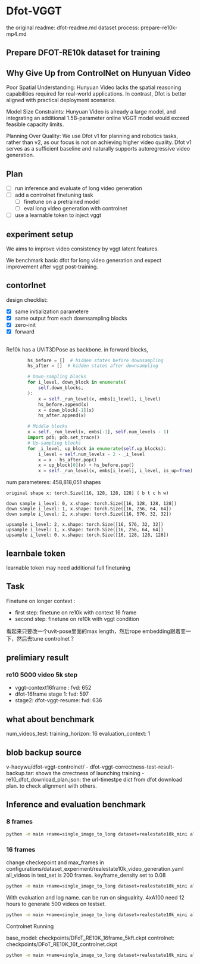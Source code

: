 # Dfot-VGGT

the original readme: dfot-readme.md
dataset process: prepare-re10k-mp4.md

## Prepare DFOT-RE10k dataset for training

## Why Give Up from ControlNet on Hunyuan Video

Poor Spatial Understanding: Hunyuan Video lacks the spatial reasoning capabilities required for real-world applications. In contrast, Dfot is better aligned with practical deployment scenarios.

Model Size Constraints: Hunyuan Video is already a large model, and integrating an additional 1.5B-parameter online VGGT model would exceed feasible capacity limits.

Planning Over Quality: We use Dfot v1 for planning and robotics tasks, rather than v2, as our focus is not on achieving higher video quality. Dfot v1 serves as a sufficient baseline and naturally supports autoregressive video generation.

## Plan

- [ ] run inference and evaluate of long video generation
- [ ] add a controlnet finetuning task
  - [ ] finetune on a pretrained model
  - [ ] eval long video generation with controlnet
- [ ] use a learnable token to inject vggt

## experiment setup

We aims to improve video consistency by vggt latent features.

We benchmark basic dfot for long video generation and expect improvement after vggt post-training.

## contorlnet

design checklist:

- [x] same initialization parametere
- [x] same output from each downsampling blocks
- [x] zero-init
- [x] forward

##

Re10k has a UViT3DPose as backbone. in forward blocks,

```python
        hs_before = []  # hidden states before downsampling
        hs_after = []  # hidden states after downsampling

        # Down-sampling blocks
        for i_level, down_block in enumerate(
            self.down_blocks,
        ):
            x = self._run_level(x, embs[i_level], i_level)
            hs_before.append(x)
            x = down_block[-1](x)
            hs_after.append(x)

        # Middle blocks
        x = self._run_level(x, embs[-1], self.num_levels - 1)
        import pdb; pdb.set_trace()
        # Up-sampling blocks
        for _i_level, up_block in enumerate(self.up_blocks):
            i_level = self.num_levels - 2 - _i_level
            x = x - hs_after.pop()
            x = up_block[0](x) + hs_before.pop()
            x = self._run_level(x, embs[i_level], i_level, is_up=True)
```

num parameteres: 458,818,051
shapes

```
original shape x: torch.Size([16, 128, 128, 128] ( b t c h w)

down sample i_level: 0, x.shape: torch.Size([16, 128, 128, 128])                                                                              
down sample i_level: 1, x.shape: torch.Size([16, 256, 64, 64])
down sample i_level: 2, x.shape: torch.Size([16, 576, 32, 32])

upsample i_level: 2, x.shape: torch.Size([16, 576, 32, 32])
upsample i_level: 1, x.shape: torch.Size([16, 256, 64, 64])
upsample i_level: 0, x.shape: torch.Size([16, 128, 128, 128])
```

## learnbale token

learnable token may need additional full finetuning

## Task

Finetune on longer context :

- first step: finetune on re10k with context 16 frame
- second step: finetune on re10k with vggt condition

看起来只要改一个uvit-pose里面的max length，然后rope embedding跟着变一下，然后去tune controlnet？

## prelimiary result

### re10 5000 video 5k step

- vggt-context16frame : fvd: 652
- dfot-16frame stage 1: fvd: 597
- stage2: dfot-vggt-resume: fvd: 636

## what about benchmark

num_videos_test:
training_horizon: 16
evaluation_context: 1

## blob backup source

v-haoywu/dfot-vggt-controlnet/
    - dfot-vggt-correctness-test-result-backup.tar: shows the crrectness of launching training
    - re10_dfot_download_plan.json: the url-timestpe dict from dfot download plan. to check alignment with others.

## Inference and evaluation benchmark

### 8 frames

```bash
python -m main +name=single_image_to_long dataset=realestate10k_mini algorithm=dfot_video_pose experiment=video_generation @diffusion/continuous load=pretrained:DFoT_RE10K.ckpt 'experiment.tasks=[validation]' experiment.validation.data.shuffle=True dataset.context_length=1 dataset.frame_skip=1 dataset.n_frames=200 algorithm.tasks.prediction.keyframe_density=0.0625 algorithm.tasks.interpolation.max_batch_size=4 experiment.validation.batch_size=1 algorithm.tasks.prediction.history_guidance.name=stabilized_vanilla +algorithm.tasks.prediction.history_guidance.guidance_scale=4.0 +algorithm.tasks.prediction.history_guidance.stabilization_level=0.02  algorithm.tasks.interpolation.history_guidance.name=vanilla +algorithm.tasks.interpolation.history_guidance.guidance_scale=1.5
```

### 16 frames

change  checkepoint and max_frames in configurations/dataset_experiment/realestate10k_video_generation.yaml
all_videos in test_set is 200 frames.
keyframe_density set to 0.08

```bash
python -m main +name=single_image_to_long dataset=realestate10k_mini algorithm=dfot_video_pose experiment=video_generation @diffusion/continuous load=checkpoints/DFoT_RE10K_16frame_5kft.ckpt 'experiment.tasks=[validation]' experiment.validation.data.shuffle=True dataset.context_length=1 dataset.frame_skip=1 dataset.n_frames=200 algorithm.tasks.prediction.keyframe_density=0.08 algorithm.tasks.interpolation.max_batch_size=4 experiment.validation.batch_size=1 algorithm.tasks.prediction.history_guidance.name=stabilized_vanilla +algorithm.tasks.prediction.history_guidance.guidance_scale=4.0 +algorithm.tasks.prediction.history_guidance.stabilization_level=0.02  algorithm.tasks.interpolation.history_guidance.name=vanilla +algorithm.tasks.interpolation.history_guidance.guidance_scale=1.5 'algorithm.logging.metrics=[fvd]' hydra.run.dir=./outputs/evaluations/run_name
```


With evaluation and log name. can be run on singualrity. 4xA100 need 12 hours to generate 500 videos on testset. 


```bash
python -m main +name=single_image_to_long dataset=realestate10k_mini algorithm=dfot_video_pose experiment=video_generation @diffusion/continuous load=checkpoints/DFoT_RE10K_16frame_5kft.ckpt 'experiment.tasks=[validation]' experiment.validation.data.shuffle=True dataset.context_length=1 dataset.frame_skip=1 dataset.n_frames=200 algorithm.tasks.prediction.keyframe_density=0.08 algorithm.tasks.interpolation.max_batch_size=4 experiment.validation.batch_size=1 algorithm.tasks.prediction.history_guidance.name=stabilized_vanilla +algorithm.tasks.prediction.history_guidance.guidance_scale=4.0 +algorithm.tasks.prediction.history_guidance.stabilization_level=0.02  algorithm.tasks.interpolation.history_guidance.name=vanilla +algorithm.tasks.interpolation.history_guidance.guidance_scale=1.5 'algorithm.logging.metrics=[fvd]' hydra.run.dir=./outputs/evaluations/run_name
```

Controlnet Running 

base_model: checkpoints/DFoT_RE10K_16frame_5kft.ckpt
controlnet: checkpoints/DFoT_RE10K_16f_controlnet.ckpt

```bash
python -m main +name=single_image_to_long dataset=realestate10k_mini algorithm=dfot_video_pose experiment=video_generation @diffusion/continuous load=checkpoints/DFoT_RE10K_16frame_5kft.ckpt 'experiment.tasks=[validation]' experiment.validation.data.shuffle=True dataset.context_length=1 dataset.frame_skip=1 dataset.n_frames=200 algorithm.tasks.prediction.keyframe_density=0.08 algorithm.tasks.interpolation.max_batch_size=4 experiment.validation.batch_size=1 algorithm.tasks.prediction.history_guidance.name=stabilized_vanilla +algorithm.tasks.prediction.history_guidance.guidance_scale=4.0 +algorithm.tasks.prediction.history_guidance.stabilization_level=0.02  algorithm.tasks.interpolation.history_guidance.name=vanilla +algorithm.tasks.interpolation.history_guidance.guidance_scale=1.5 'algorithm.logging.metrics=[fvd]' hydra.run.dir=./outputs/evaluations/run_name
```